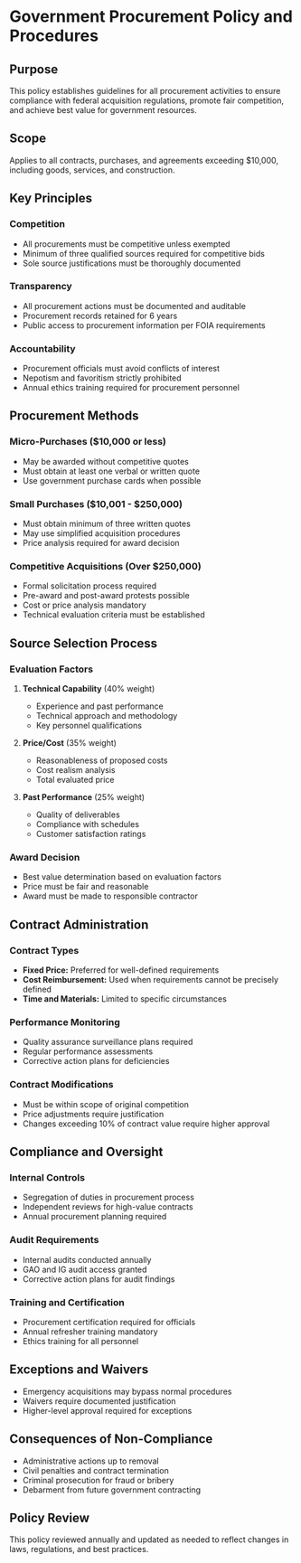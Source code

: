 # Government Procurement Policy and Procedures

## Purpose
This policy establishes guidelines for all procurement activities to ensure compliance with federal acquisition regulations, promote fair competition, and achieve best value for government resources.

## Scope
Applies to all contracts, purchases, and agreements exceeding $10,000, including goods, services, and construction.

## Key Principles

### Competition
- All procurements must be competitive unless exempted
- Minimum of three qualified sources required for competitive bids
- Sole source justifications must be thoroughly documented

### Transparency
- All procurement actions must be documented and auditable
- Procurement records retained for 6 years
- Public access to procurement information per FOIA requirements

### Accountability
- Procurement officials must avoid conflicts of interest
- Nepotism and favoritism strictly prohibited
- Annual ethics training required for procurement personnel

## Procurement Methods

### Micro-Purchases ($10,000 or less)
- May be awarded without competitive quotes
- Must obtain at least one verbal or written quote
- Use government purchase cards when possible

### Small Purchases ($10,001 - $250,000)
- Must obtain minimum of three written quotes
- May use simplified acquisition procedures
- Price analysis required for award decision

### Competitive Acquisitions (Over $250,000)
- Formal solicitation process required
- Pre-award and post-award protests possible
- Cost or price analysis mandatory
- Technical evaluation criteria must be established

## Source Selection Process

### Evaluation Factors
1. **Technical Capability** (40% weight)
   - Experience and past performance
   - Technical approach and methodology
   - Key personnel qualifications

2. **Price/Cost** (35% weight)
   - Reasonableness of proposed costs
   - Cost realism analysis
   - Total evaluated price

3. **Past Performance** (25% weight)
   - Quality of deliverables
   - Compliance with schedules
   - Customer satisfaction ratings

### Award Decision
- Best value determination based on evaluation factors
- Price must be fair and reasonable
- Award must be made to responsible contractor

## Contract Administration

### Contract Types
- **Fixed Price:** Preferred for well-defined requirements
- **Cost Reimbursement:** Used when requirements cannot be precisely defined
- **Time and Materials:** Limited to specific circumstances

### Performance Monitoring
- Quality assurance surveillance plans required
- Regular performance assessments
- Corrective action plans for deficiencies

### Contract Modifications
- Must be within scope of original competition
- Price adjustments require justification
- Changes exceeding 10% of contract value require higher approval

## Compliance and Oversight

### Internal Controls
- Segregation of duties in procurement process
- Independent reviews for high-value contracts
- Annual procurement planning required

### Audit Requirements
- Internal audits conducted annually
- GAO and IG audit access granted
- Corrective action plans for audit findings

### Training and Certification
- Procurement certification required for officials
- Annual refresher training mandatory
- Ethics training for all personnel

## Exceptions and Waivers
- Emergency acquisitions may bypass normal procedures
- Waivers require documented justification
- Higher-level approval required for exceptions

## Consequences of Non-Compliance
- Administrative actions up to removal
- Civil penalties and contract termination
- Criminal prosecution for fraud or bribery
- Debarment from future government contracting

## Policy Review
This policy reviewed annually and updated as needed to reflect changes in laws, regulations, and best practices.
